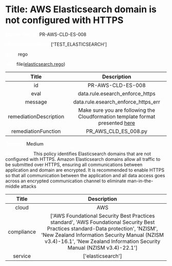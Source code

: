 



# Title: AWS Elasticsearch domain is not configured with HTTPS


***<font color="white">Master Test Id:</font>*** PR-AWS-CLD-ES-008

***<font color="white">Master Snapshot Id:</font>*** ['TEST_ELASTICSEARCH']

***<font color="white">type:</font>*** rego

***<font color="white">rule:</font>*** file([elasticsearch.rego])  
  
  
  
  

|Title|Description|
| :---: | :---: |
|id|PR-AWS-CLD-ES-008|
|eval|data.rule.esearch_enforce_https|
|message|data.rule.esearch_enforce_https_err|
|remediationDescription|Make sure you are following the Cloudformation template format presented <a href='https://docs.aws.amazon.com/AWSCloudFormation/latest/UserGuide/aws-properties-elasticsearch-domain-domainendpointoptions.html#cfn-elasticsearch-domain-domainendpointoptions-enforcehttps' target='_blank'>here</a>|
|remediationFunction|PR_AWS_CLD_ES_008.py|


***<font color="white">Severity:</font>*** Medium

***<font color="white">Description:</font>*** This policy identifies Elasticsearch domains that are not configured with HTTPS. Amazon Elasticsearch domains allow all traffic to be submitted over HTTPS, ensuring all communications between application and domain are encrypted. It is recommended to enable HTTPS so that all communication between the application and all data access goes across an encrypted communication channel to eliminate man-in-the-middle attacks  
  
  

|Title|Description|
| :---: | :---: |
|cloud|AWS|
|compliance|['AWS Foundational Security Best Practices standard', 'AWS Foundational Security Best Practices standard-Data protection', 'NZISM', 'New Zealand Information Security Manual (NZISM v3.4)-16.1', 'New Zealand Information Security Manual (NZISM v3.4)-22.1']|
|service|['elasticsearch']|



[elasticsearch.rego]: https://github.com/prancer-io/prancer-compliance-test/tree/master/aws/cloud/elasticsearch.rego

